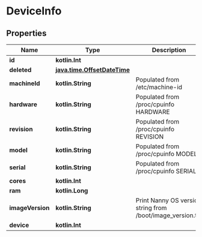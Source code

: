 
# DeviceInfo

## Properties
Name | Type | Description | Notes
------------ | ------------- | ------------- | -------------
**id** | **kotlin.Int** |  |  [readonly]
**deleted** | [**java.time.OffsetDateTime**](java.time.OffsetDateTime.md) |  |  [readonly]
**machineId** | **kotlin.String** | Populated from /etc/machine-id | 
**hardware** | **kotlin.String** | Populated from /proc/cpuinfo HARDWARE | 
**revision** | **kotlin.String** | Populated from /proc/cpuinfo REVISION | 
**model** | **kotlin.String** | Populated from /proc/cpuinfo MODEL | 
**serial** | **kotlin.String** | Populated from /proc/cpuinfo SERIAL | 
**cores** | **kotlin.Int** |  | 
**ram** | **kotlin.Long** |  | 
**imageVersion** | **kotlin.String** | Print Nanny OS version string from /boot/image_version.txt | 
**device** | **kotlin.Int** |  | 



